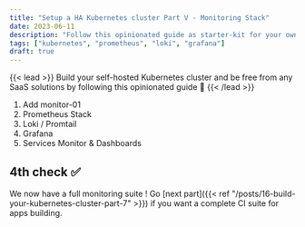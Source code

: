 ```yaml
---
title: "Setup a HA Kubernetes cluster Part V - Monitoring Stack"
date: 2023-06-11
description: "Follow this opinionated guide as starter-kit for your own Kubernetes platform..."
tags: ["kubernetes", "prometheus", "loki", "grafana"]
draft: true
---
```


{{< lead >}}
Build your self-hosted Kubernetes cluster and be free from any SaaS solutions by following this opinionated guide 🎉
{{< /lead >}}

1. Add monitor-01
2. Prometheus Stack
3. Loki / Promtail
4. Grafana
5. Services Monitor & Dashboards

## 4th check ✅

We now have a full monitoring suite ! Go [next part]({{< ref "/posts/16-build-your-kubernetes-cluster-part-7" >}}) if you want a complete CI suite for apps building.
